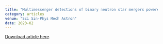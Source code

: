 ```yaml
---
title: "Multimessenger detections of binary neutron star mergers powered by decihertz gravitational-wave observations (in Chinese)"
category: articles
venue: "Sci Sin-Phys Mech Astron"
date: 2023-02
---
```

<a href="">Download article here</a>.
